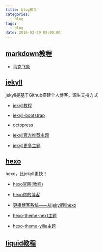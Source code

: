 ```yaml
---
title: blog相关
categories:
  - blog
tags:
  - blog
date: 2016-03-29 08:00:00
---
```


## [markdown教程](http://sspai.com/25137)

- [马克飞象](https://maxiang.io/)

## [jekyll](https://github.com/jekyll/jekyll)

jekyll是基于Github搭建个人博客，源生支持方式

- [jekyll教程](http://jekyll.bootcss.com/)

- [jekyll-bootstrap](https://github.com/plusjade/jekyll-bootstrap)

- [octopress](https://github.com/imathis/octopress)

- [jekyll官方推荐主题](https://github.com/jekyll/jekyll/wiki/Sites)

- [jekyll更多主题](http://jekyllthemes.org/)

## [hexo](https://github.com/hexojs/hexo)

hexo，比jekyll更快！

- [hexo官网(教程)](https://hexo.io/zh-cn/)

- [hexo你的博客](http://ibruce.info/2013/11/22/hexo-your-blog/)

- [更换博客系统——从jekyll到hexo](https://segmentfault.com/a/1190000002398039)

- [hexo-theme-next主题](https://github.com/iissnan/hexo-theme-next)

- [hexo-theme-yilia主题](https://github.com/litten/hexo-theme-yilia)


## [liquid教程](http://blog.csdn.net/dont27/article/details/38097581)